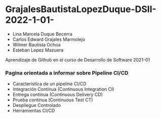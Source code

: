 # GrajalesBautistaLopezDuque-DSII-2022-1-01-

- Lina Marcela Duque Becerra
- Carlos Edward Grajales Marmolejo 
- Wilmer Bautista Ochoa 
- Esteban Lopez Mazuera 


Aprendizaje de Github en el curso de Desarrollo de Software 2021-01

### Pagina orientada a informar sobre Pipeline CI/CD

- Característica de un pipeline CI/CD
- Integración Continua (Continuous Integration CI)
- Entrega continua (Continuous Delivery CD)
- Prueba continua (Continuous Test CT)
- Despliegue Controlado
- Herramientas CI/CD
